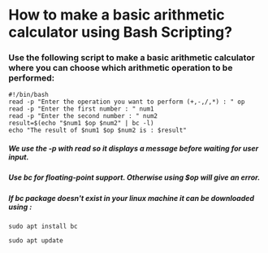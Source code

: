 <!-- Author: Aman Kumar -->
<!-- Created On : 18-08-2025 -->
<!-- This markdown displays a basic way to formulate a calculator.-->
# How to make a basic arithmetic calculator using Bash Scripting?

### Use the following script to make a basic arithmetic calculator where you can choose which arithmetic operation to be performed:
```
#!/bin/bash
read -p "Enter the operation you want to perform (+,-,/,*) : " op
read -p "Enter the first number : " num1
read -p "Enter the second number : " num2
result=$(echo "$num1 $op $num2" | bc -l)
echo "The result of $num1 $op $num2 is : $result"
```
##### We use the -p with read so it displays a message before waiting for user input.
##### Use bc for floating-point support. Otherwise using $op will give an error.
##### If bc package doesn't exist in your linux machine it can be downloaded using :
```
sudo apt install bc
```
```
sudo apt update
```
<!---->
<!---->
<!-- End of File -->